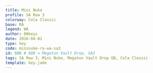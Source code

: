 ```yaml
---
title: Mini Nuke
profile: SA Row 3
colorway: Cola Classic
base: RA
legend: WA
author: 00keys
date: 2016-04-01
type: key
code: mininuke-ra-wa-sa3
id: 606 # 600 = Megaton Vault Drop, SA3
tags: SA Row 3, Mini Nuke, Megaton Vault Drop GB, Cola Classic
template: key.jade
---
```


<span class="more"> 

